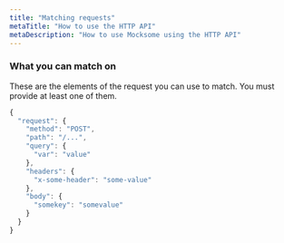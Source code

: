 ```yaml
---
title: "Matching requests"
metaTitle: "How to use the HTTP API"
metaDescription: "How to use Mocksome using the HTTP API"
---
```


### What you can match on

These are the elements of the request you can use to match. You must provide at least one of them.

```javascript
{
  "request": {
    "method": "POST",
    "path": "/...",
    "query": {
      "var": "value"
    },
    "headers": {
      "x-some-header": "some-value"
    },
    "body": {
      "somekey": "somevalue"
    }
  }
}
```